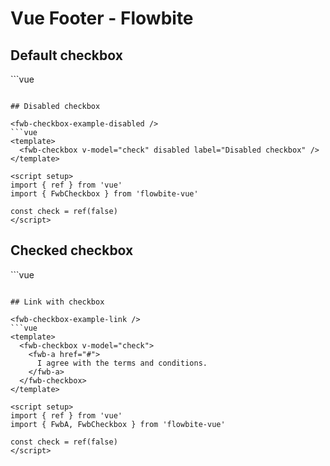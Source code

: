 <script setup>
import FwbCheckboxExample from './checkbox/examples/FwbCheckboxExample.vue'
import FwbCheckboxExampleChecked from './checkbox/examples/FwbCheckboxExampleChecked.vue'
import FwbCheckboxExampleDisabled from './checkbox/examples/FwbCheckboxExampleDisabled.vue'
import FwbCheckboxExampleLink from './checkbox/examples/FwbCheckboxExampleLink.vue'
</script>
# Vue Footer - Flowbite

## Default checkbox

<fwb-checkbox-example />
```vue
<template>
  <fwb-checkbox v-model="check" label="Default checkbox" />
</template>

<script setup>
import { ref } from 'vue'
import { FwbCheckbox } from 'flowbite-vue'

const check = ref(false)
</script>
```

## Disabled checkbox

<fwb-checkbox-example-disabled />
```vue
<template>
  <fwb-checkbox v-model="check" disabled label="Disabled checkbox" />
</template>

<script setup>
import { ref } from 'vue'
import { FwbCheckbox } from 'flowbite-vue'

const check = ref(false)
</script>
```

## Checked checkbox

<fwb-checkbox-example-checked />
```vue
<template>
  <fwb-checkbox v-model="check" label="Checked checkbox" />
</template>

<script setup>
import { ref } from 'vue'
import { FwbCheckbox } from 'flowbite-vue'

const check = ref(true)
</script>
```

## Link with checkbox

<fwb-checkbox-example-link />
```vue
<template>
  <fwb-checkbox v-model="check">
    <fwb-a href="#">
      I agree with the terms and conditions.
    </fwb-a>
  </fwb-checkbox>
</template>

<script setup>
import { ref } from 'vue'
import { FwbA, FwbCheckbox } from 'flowbite-vue'

const check = ref(false)
</script>
```
